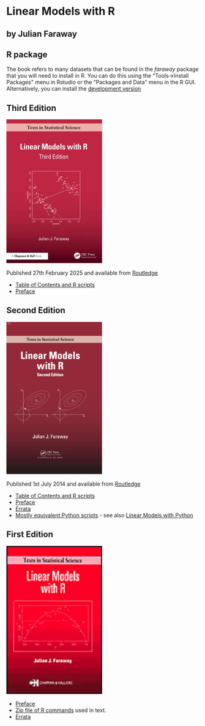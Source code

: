 # Linear Models with R

## by Julian Faraway

## R package

The book refers to many datasets that can be found in the *faraway* package that 
you will need to install in R. You can do this using the "Tools->Install Packages"
menu in Rstudio or the "Packages and Data" menu in the R GUI. Alternatively, you
can install the [development version](https://github.com/julianfaraway/faraway)

Third Edition
-------------

<img src="lmr3.jpg" alt="Picture of LMR 3Ed book" width="250"/>

Published 27th February 2025 and available from [Routledge](http://www.routledge.com/9781032583983)

-   [Table of Contents and R scripts](toc3.html)
-   [Preface](preface3.html)

Second Edition
--------------

<img src="lmr2.png" alt="Picture of LMR 2Ed book" width="250"/>


Published 1st July 2014 and available from [Routledge](https://eur01.safelinks.protection.outlook.com/?url=https%3A%2F%2Fwww.routledge.com%2FLinear-Models-with-R%2FFaraway%2Fp%2Fbook%2F9781439887332%3Futm_source%3Dauthor%26utm_medium%3Dshared_link%26utm_campaign%3DB043141_jm1_5ll_6rm_t081_1al_julianfarawayauthorshare&data=05%7C01%7Cjjf23%40bath.ac.uk%7C5229b0dc8d564222c10108db31fa6e3f%7C377e3d224ea1422db0ad8fcc89406b9e%7C0%7C0%7C638158723883874621%7CUnknown%7CTWFpbGZsb3d8eyJWIjoiMC4wLjAwMDAiLCJQIjoiV2luMzIiLCJBTiI6Ik1haWwiLCJXVCI6Mn0%3D%7C3000%7C%7C%7C&sdata=ULDqi49DeFSpsBEC3dCOJPMmNTO9K%2FkCdU3I%2FnIBhzI%3D&reserved=0)

-   [Table of Contents and R scripts](toc2.md)
-   [Preface](preface2.md)
-   [Errata](errata2.md)
-   [Mostly equivalent Python scripts](python/) - see also [Linear Models with Python](https://julianfaraway.github.io/LMP/)

First Edition
-------------

<img src="lmr.gif" alt="Picture of LMR 1stEd book" width="250"/>

-   [Preface](preface.md)
-   [Zip file of R commands](RscriptsEd1.zip) used in text.
-   [Errata](errata.html)

